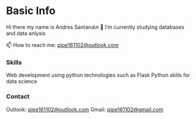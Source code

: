 # Basic Info
Hi there my name is Andres Santana\n
🔭 I’m currently studying databases and data anlysis

📫 How to reach me: pipe161102@outlook.com
### Skills
Web development using python technologies such as Flask
Python skills for data science
### Contact
Outlook: pipe161102@outlook.com
Gmail: pipe161102@gmail.com
<!---
shewart16/shewart16 is a ✨ special ✨ repository because its `README.md` (this file) appears on your GitHub profile.
You can click the Preview link to take a look at your changes.
--->
